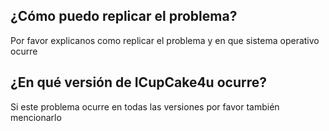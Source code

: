 ## ¿Cómo puedo replicar el problema?

Por favor explicanos como replicar el problema y en que sistema operativo ocurre 

## ¿En qué versión de ICupCake4u ocurre?

Si este problema ocurre en todas las versiones por favor también mencionarlo
